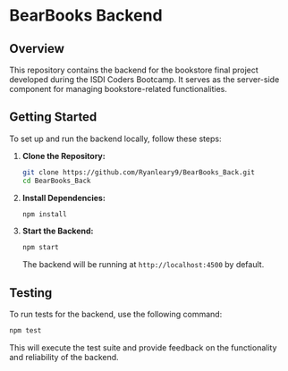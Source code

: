 # BearBooks Backend

## Overview

This repository contains the backend for the bookstore final project developed during the ISDI Coders Bootcamp. It serves as the server-side component for managing bookstore-related functionalities.

## Getting Started

To set up and run the backend locally, follow these steps:

1. **Clone the Repository:**

    ```bash
    git clone https://github.com/Ryanleary9/BearBooks_Back.git
    cd BearBooks_Back
    ```

2. **Install Dependencies:**

    ```bash
    npm install
    ```

3. **Start the Backend:**

    ```bash
    npm start
    ```

    The backend will be running at `http://localhost:4500` by default.

## Testing

To run tests for the backend, use the following command:

```bash
npm test
```

This will execute the test suite and provide feedback on the functionality and reliability of the backend.

